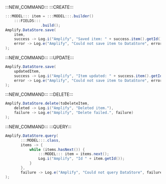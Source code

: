 :::NEW_COMMAND:::
:::CREATE:::
```java
:::MODEL::: item = :::MODEL:::.builder()
    :::FIELDS:::
                .build();
Amplify.DataStore.save(
    item,
    success -> Log.i("Amplify", "Saved item: " + success.item().getId()),
    error -> Log.e("Amplify", "Could not save item to DataStore", error)
);
```
:::NEW_COMMAND:::
:::UPDATE:::
```java
Amplify.DataStore.save(
    updatedItem,
    success -> Log.i("Amplify", "Item updated: " + success.item().getId()),
    error -> Log.e("Amplify", "Could not save item to DataStore", error)
);
```
:::NEW_COMMAND:::
:::DELETE:::
```java
Amplify.DataStore.delete(toDeleteItem,
    deleted -> Log.i("Amplify", "Deleted item."),
    failure -> Log.e("Amplify", "Delete failed.", failure)
);
```
:::NEW_COMMAND:::
:::QUERY:::
```java
Amplify.DataStore.query(
       :::MODEL:::.class,
       items -> {
           while (items.hasNext()) {
               :::MODEL::: item = items.next();
               Log.i("Amplify", "Id " + item.getId());
           }
       },
       failure -> Log.e("Amplify", "Could not query DataStore", failure)
);

```